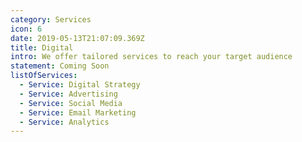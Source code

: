 ```yaml
---
category: Services
icon: 6
date: 2019-05-13T21:07:09.369Z
title: Digital
intro: We offer tailored services to reach your target audience
statement: Coming Soon
listOfServices:
  - Service: Digital Strategy
  - Service: Advertising
  - Service: Social Media
  - Service: Email Marketing
  - Service: Analytics
---
```

